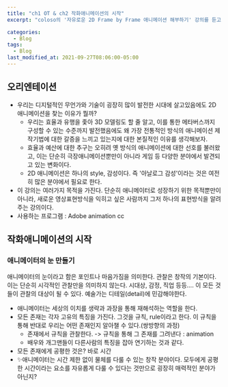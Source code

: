 ```yaml
---
title: "ch1 OT & ch2 작화애니메이션의 시작"
excerpt: "coloso의 '자유로운 2D Frame by Frame 애니메이션 해부하기' 강의를 듣고 정리하기 위한 목적을 가진 글입니다."

categories:
  - Blog
tags:
  - Blog
last_modified_at: 2021-09-27T08:06:00-05:00
---
```

## 오리엔테이션

- 우리는 디지털적인 무언가와 기술이 굉장히 많이 발전한 시대에 살고있음에도 2D 애니메이션을 찾는 이유가 뭘까? 
  - 우리는 효율과 유행을 좇아 3D 모델링도 할 줄 알고, 이를 통한 메타버스까지 구성할 수 있는 수준까지 
    발전했음에도 왜 가장 전통적인 방식의 애니메이션 제작기법에 대한 갈증을 느끼고 있는지에 대한 본질적인 이유를 생각해보자.
  - 효율과 예산에 대한 추구는 오히려 옛 방식의 애니메이션에 대한 선호를 불러왔고, 이는 단순히 극장애니메이션뿐만이 아니라 게임 등 다양한 분야에서 발견되고 있는 변화이다.
  - 2D 애니메이션은 하나의 style, 감성이다. 즉 '아날로그 감성'이라는 것은 여전히 많은 분야에서 필요로 한다.
- 이 강의는 여러가지 목적을 가진다. 단순히 애니메이터로 성장하기 위한 목적뿐만이 아니라, 새로운 영상표현방식을 익히고 싶은 사람까지 그저 하나의 표현방식을 알려주는 강의이다.
- 사용하는 프로그램 : Adobe animation cc

## 작화애니메이션의 시작
### 애니메이터의 눈 만들기

애니메이터의 눈이라고 함은 포인트나 마음가짐을 의미한다. 관찰은 창작의 기본이다. 이는 단순히 시각적인 관찰만을 의미하지 않는다. 시대상, 감정, 직업 등등.... 이 모든 것들이 관찰의 대상이 될 수 있다.
예술가는 디테일(detail)에 민감해야한다.
- 애니메이터는 세상의 이치를 생략과 과장을 통해 재해석하는 역할을 한다. 
- 모든 존재는 각자 고유의 특징을 가진다. 그것을 규칙, rule이라고 한다. 이 규칙을 통해 반대로 우리는 어떤 존재인지 알아챌 수 있다.(쌍방향의 과정)
  - 존재에서 규칙을 관찰한다. -> 규칙을 통해 그 존재를 그려낸다 : animation
  - 배우와 개그맨들이 다른사람의 특징을 잡아 연기하는 것과 같다.
- 모든 존재에게 공평한 것은? 바로 시간
- ✨애니메이터는 시간 제한 없이 물체를 다룰 수 있는 창작 분야이다. 모두에게 공평한 시간이라는 요소를 자유롭게 다룰 수 있다는 것만으로 굉장히 매력적인 분야가 아닌지?
